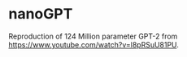 # nanoGPT
Reproduction of 124 Million parameter GPT-2 from https://www.youtube.com/watch?v=l8pRSuU81PU. 
